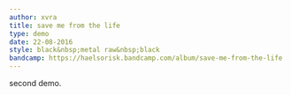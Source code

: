 ```yaml
---
author: xvra
title: save me from the life
type: demo
date: 22-08-2016
style: black&nbsp;metal raw&nbsp;black
bandcamp: https://haelsorisk.bandcamp.com/album/save-me-from-the-life
---
```


second demo.
